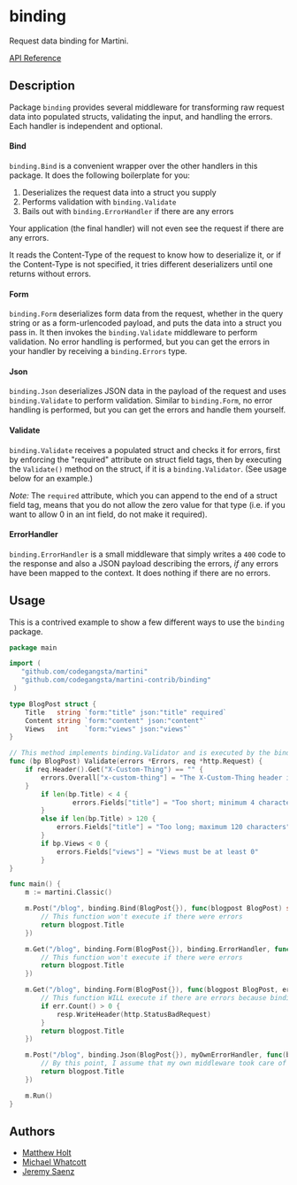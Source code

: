 # binding

Request data binding for Martini.

[API Reference](http://godoc.org/github.com/codegangsta/martini-contrib/binding)



## Description

Package `binding` provides several middleware for transforming raw request data into populated structs, validating the input, and handling the errors. Each handler is independent and optional.

#### Bind

`binding.Bind` is a convenient wrapper over the other handlers in this package. It does the following boilerplate for you:

1. Deserializes the request data into a struct you supply
2. Performs validation with `binding.Validate`
3. Bails out with `binding.ErrorHandler` if there are any errors

Your application (the final handler) will not even see the request if there are any errors.

It reads the Content-Type of the request to know how to deserialize it, or if the Content-Type is not specified, it tries different deserializers until one returns without errors.

#### Form

`binding.Form` deserializes form data from the request, whether in the query string or as a form-urlencoded payload, and puts the data into a struct you pass in. It then invokes the `binding.Validate` middleware to perform validation. No error handling is performed, but you can get the errors in your handler by receiving a `binding.Errors` type.


#### Json

`binding.Json` deserializes JSON data in the payload of the request and uses `binding.Validate` to perform validation. Similar to `binding.Form`, no error handling is performed, but you can get the errors and handle them yourself.


#### Validate

`binding.Validate` receives a populated struct and checks it for errors, first by enforcing the "required" attribute on struct field tags, then by executing the `Validate()` method on the struct, if it is a `binding.Validator`. (See usage below for an example.)

*Note:* The `required` attribute, which you can append to the end of a struct field tag, means that you do not allow the zero value for that type (i.e. if you want to allow 0 in an int field, do not make it required).


#### ErrorHandler

`binding.ErrorHandler` is a small middleware that simply writes a `400` code to the response and also a JSON payload describing the errors, *if* any errors have been mapped to the context. It does nothing if there are no errors.



## Usage

This is a contrived example to show a few different ways to use the `binding` package.

```go
package main

import (
   "github.com/codegangsta/martini"
   "github.com/codegangsta/martini-contrib/binding"
 )

type BlogPost struct {
	Title   string `form:"title" json:"title" required`
	Content string `form:"content" json:"content"`
	Views   int    `form:"views" json:"views"`
}

// This method implements binding.Validator and is executed by the binding.Validate middleware
func (bp BlogPost) Validate(errors *Errors, req *http.Request) {
	if req.Header().Get("X-Custom-Thing") == "" {
		errors.Overall["x-custom-thing"] = "The X-Custom-Thing header is required"
	}
        if len(bp.Title) < 4 {
                errors.Fields["title"] = "Too short; minimum 4 characters"
        }
        else if len(bp.Title) > 120 {
        	errors.Fields["title"] = "Too long; maximum 120 characters"
        }
        if bp.Views < 0 {
        	errors.Fields["views"] = "Views must be at least 0"
        }
}

func main() {
	m := martini.Classic()

	m.Post("/blog", binding.Bind(BlogPost{}), func(blogpost BlogPost) string {
		// This function won't execute if there were errors
		return blogpost.Title
	})

	m.Get("/blog", binding.Form(BlogPost{}), binding.ErrorHandler, func(blogpost BlogPost) string {
		// This function won't execute if there were errors
		return blogpost.Title
	})

	m.Get("/blog", binding.Form(BlogPost{}), func(blogpost BlogPost, err binding.Errors, resp http.ResponseWriter) string {
		// This function WILL execute if there are errors because binding.Form doesn't handle errors
		if err.Count() > 0 {
			resp.WriteHeader(http.StatusBadRequest)
		}
		return blogpost.Title
	})

	m.Post("/blog", binding.Json(BlogPost{}), myOwnErrorHandler, func(blogpost BlogPost) string {
		// By this point, I assume that my own middleware took care of any errors
		return blogpost.Title
	})

	m.Run()
}
```

## Authors
* [Matthew Holt](https://github.com/mholt)
* [Michael Whatcott](https://github.com/mdwhatcott)
* [Jeremy Saenz](https://github.com/codegangsta)
